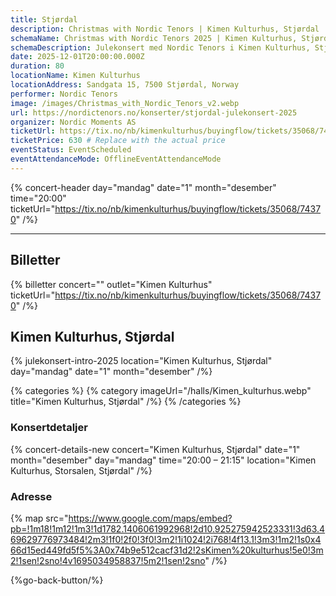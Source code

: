 ```yaml
---
title: Stjørdal
description: Christmas with Nordic Tenors | Kimen Kulturhus, Stjørdal
schemaName: Christmas with Nordic Tenors 2025 | Kimen Kulturhus, Stjørdal
schemaDescription: Julekonsert med Nordic Tenors i Kimen Kulturhus, Stjørdal
date: 2025-12-01T20:00:00.000Z
duration: 80
locationName: Kimen Kulturhus
locationAddress: Sandgata 15, 7500 Stjørdal, Norway
performer: Nordic Tenors
image: /images/Christmas_with_Nordic_Tenors_v2.webp
url: https://nordictenors.no/konserter/stjordal-julekonsert-2025
organizer: Nordic Moments AS
ticketUrl: https://tix.no/nb/kimenkulturhus/buyingflow/tickets/35068/74370
ticketPrice: 630 # Replace with the actual price
eventStatus: EventScheduled
eventAttendanceMode: OfflineEventAttendanceMode
---
```


{% concert-header day="mandag" date="1" month="desember" time="20:00" ticketUrl="https://tix.no/nb/kimenkulturhus/buyingflow/tickets/35068/74370" /%}

---

## Billetter

{% billetter concert="" outlet="Kimen Kulturhus" ticketUrl="https://tix.no/nb/kimenkulturhus/buyingflow/tickets/35068/74370" /%}

## Kimen Kulturhus, Stjørdal

{% julekonsert-intro-2025 location="Kimen Kulturhus, Stjørdal" day="mandag" date="1" month="desember" /%}

{% categories %}
{% category imageUrl="/halls/Kimen_kulturhus.webp" title="Kimen Kulturhus, Stjørdal" /%}
{% /categories %}

### Konsertdetaljer

{% concert-details-new concert="Kimen Kulturhus, Stjørdal" date="1" month="desember" day="mandag" time="20:00 – 21:15" location="Kimen Kulturhus, Storsalen, Stjørdal" /%}

### Adresse

{% map src="https://www.google.com/maps/embed?pb=!1m18!1m12!1m3!1d1782.1406061992968!2d10.925275942523331!3d63.469629776973484!2m3!1f0!2f0!3f0!3m2!1i1024!2i768!4f13.1!3m3!1m2!1s0x466d15ed449fd5f5%3A0x74b9e512cacf31d2!2sKimen%20kulturhus!5e0!3m2!1sen!2sno!4v1695034958837!5m2!1sen!2sno" /%}

{%go-back-button/%}
